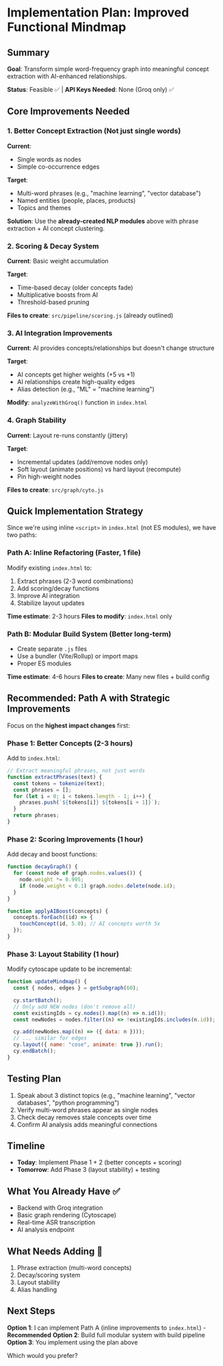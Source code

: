# Implementation Plan: Improved Functional Mindmap

## Summary

**Goal**: Transform simple word-frequency graph into meaningful concept extraction with AI-enhanced relationships.

**Status**: Feasible ✅ | **API Keys Needed**: None (Groq only) ✅

## Core Improvements Needed

### 1. Better Concept Extraction (Not just single words)

**Current**:

- Single words as nodes
- Simple co-occurrence edges

**Target**:

- Multi-word phrases (e.g., "machine learning", "vector database")
- Named entities (people, places, products)
- Topics and themes

**Solution**: Use the **already-created NLP modules** above with phrase extraction + AI concept clustering.

### 2. Scoring & Decay System

**Current**: Basic weight accumulation

**Target**:

- Time-based decay (older concepts fade)
- Multiplicative boosts from AI
- Threshold-based pruning

**Files to create**: `src/pipeline/scoring.js` (already outlined)

### 3. AI Integration Improvements

**Current**: AI provides concepts/relationships but doesn't change structure

**Target**:

- AI concepts get higher weights (+5 vs +1)
- AI relationships create high-quality edges
- Alias detection (e.g., "ML" = "machine learning")

**Modify**: `analyzeWithGroq()` function in `index.html`

### 4. Graph Stability

**Current**: Layout re-runs constantly (jittery)

**Target**:

- Incremental updates (add/remove nodes only)
- Soft layout (animate positions) vs hard layout (recompute)
- Pin high-weight nodes

**Files to create**: `src/graph/cyto.js`

## Quick Implementation Strategy

Since we're using inline `<script>` in `index.html` (not ES modules), we have two paths:

### Path A: Inline Refactoring (Faster, 1 file)

Modify existing `index.html` to:

1. Extract phrases (2-3 word combinations)
2. Add scoring/decay functions
3. Improve AI integration
4. Stabilize layout updates

**Time estimate**: 2-3 hours
**Files to modify**: `index.html` only

### Path B: Modular Build System (Better long-term)

- Create separate `.js` files
- Use a bundler (Vite/Rollup) or import maps
- Proper ES modules

**Time estimate**: 4-6 hours
**Files to create**: Many new files + build config

## Recommended: Path A with Strategic Improvements

Focus on the **highest impact changes** first:

### Phase 1: Better Concepts (2-3 hours)

Add to `index.html`:

```javascript
// Extract meaningful phrases, not just words
function extractPhrases(text) {
  const tokens = tokenize(text);
  const phrases = [];
  for (let i = 0; i < tokens.length - 1; i++) {
    phrases.push(`${tokens[i]} ${tokens[i + 1]}`);
  }
  return phrases;
}
```

### Phase 2: Scoring Improvements (1 hour)

Add decay and boost functions:

```javascript
function decayGraph() {
  for (const node of graph.nodes.values()) {
    node.weight *= 0.995;
    if (node.weight < 0.1) graph.nodes.delete(node.id);
  }
}

function applyAIBoost(concepts) {
  concepts.forEach((id) => {
    touchConcept(id, 5.0); // AI concepts worth 5x
  });
}
```

### Phase 3: Layout Stability (1 hour)

Modify cytoscape update to be incremental:

```javascript
function updateMindmap() {
  const { nodes, edges } = getSubgraph(60);

  cy.startBatch();
  // Only add NEW nodes (don't remove all)
  const existingIds = cy.nodes().map((n) => n.id());
  const newNodes = nodes.filter((n) => !existingIds.includes(n.id));

  cy.add(newNodes.map((n) => ({ data: n })));
  // ... similar for edges
  cy.layout({ name: "cose", animate: true }).run();
  cy.endBatch();
}
```

## Testing Plan

1. Speak about 3 distinct topics (e.g., "machine learning", "vector databases", "python programming")
2. Verify multi-word phrases appear as single nodes
3. Check decay removes stale concepts over time
4. Confirm AI analysis adds meaningful connections

## Timeline

- **Today**: Implement Phase 1 + 2 (better concepts + scoring)
- **Tomorrow**: Add Phase 3 (layout stability) + testing

## What You Already Have ✅

- Backend with Groq integration
- Basic graph rendering (Cytoscape)
- Real-time ASR transcription
- AI analysis endpoint

## What Needs Adding 🔨

1. Phrase extraction (multi-word concepts)
2. Decay/scoring system
3. Layout stability
4. Alias handling

## Next Steps

**Option 1**: I can implement Path A (inline improvements to `index.html`) - **Recommended**
**Option 2**: Build full modular system with build pipeline
**Option 3**: You implement using the plan above

Which would you prefer?
